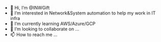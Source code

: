 - 👋 Hi, I’m @INWGift
- 👀 I’m interested in Network&System automation to help my work in IT infra
- 🌱 I’m currently learning AWS/Azure/GCP
- 💞️ I’m looking to collaborate on ...
- 📫 How to reach me ...

<!---
INWGift/INWGift is a ✨ special ✨ repository because its `README.md` (this file) appears on your GitHub profile.
You can click the Preview link to take a look at your changes.
--->
